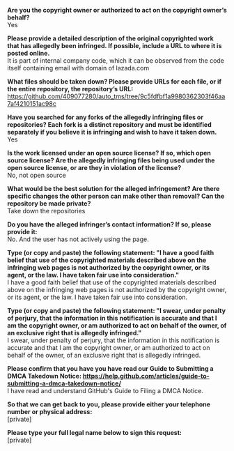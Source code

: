 **Are you the copyright owner or authorized to act on the copyright owner’s behalf?**  
Yes

**Please provide a detailed description of the original copyrighted work that has allegedly been infringed. If possible, include a URL to where it is posted online.**  
It is part of internal company code, which it can be observed from the code itself containing email with domain of lazada.com

**What files should be taken down? Please provide URLs for each file, or if the entire repository, the repository’s URL:**  
https://github.com/409077280/auto_tms/tree/9c5fdfbf1a9980362303f46aa7af4210151ac98c

**Have you searched for any forks of the allegedly infringing files or repositories? Each fork is a distinct repository and must be identified separately if you believe it is infringing and wish to have it taken down.**  
Yes

**Is the work licensed under an open source license? If so, which open source license? Are the allegedly infringing files being used under the open source license, or are they in violation of the license?**  
No, not open source

**What would be the best solution for the alleged infringement? Are there specific changes the other person can make other than removal? Can the repository be made private?**  
Take down the repositories

**Do you have the alleged infringer’s contact information? If so, please provide it:**  
No. And the user has not actively using the page.

**Type (or copy and paste) the following statement: "I have a good faith belief that use of the copyrighted materials described above on the infringing web pages is not authorized by the copyright owner, or its agent, or the law. I have taken fair use into consideration."**  
I have a good faith belief that use of the copyrighted materials described above on the infringing web pages is not authorized by the copyright owner, or its agent, or the law. I have taken fair use into consideration.

**Type (or copy and paste) the following statement: "I swear, under penalty of perjury, that the information in this notification is accurate and that I am the copyright owner, or am authorized to act on behalf of the owner, of an exclusive right that is allegedly infringed."**  
I swear, under penalty of perjury, that the information in this notification is accurate and that I am the copyright owner, or am authorized to act on behalf of the owner, of an exclusive right that is allegedly infringed.

**Please confirm that you have you have read our Guide to Submitting a DMCA Takedown Notice: https://help.github.com/articles/guide-to-submitting-a-dmca-takedown-notice/**  
I have read and understand GitHub's Guide to Filing a DMCA Notice.

**So that we can get back to you, please provide either your telephone number or physical address:**  
[private]  

**Please type your full legal name below to sign this request:**  
[private]
